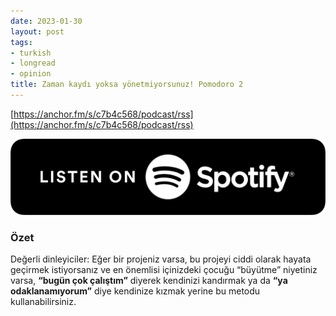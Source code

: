 ```yaml
---
date: 2023-01-30
layout: post
tags:
- turkish
- longread
- opinion
title: Zaman kaydı yoksa yönetmiyorsunuz! Pomodoro 2
---
```


[https://anchor.fm/s/c7b4c568/podcast/rss](https://anchor.fm/s/c7b4c568/podcast/rss)

[![](/images/spotify-badge.svg)](https://open.spotify.com/show/1kHzXy8UROQ5hb4qZdJaDO)

### Özet

Değerli dinleyiciler: Eğer bir projeniz varsa, bu projeyi ciddi olarak hayata geçirmek istiyorsanız ve en önemlisi içinizdeki çocuğu “büyütme” niyetiniz varsa, **“bugün çok çalıştım”** diyerek kendinizi kandırmak ya da **“ya odaklanamıyorum”** diye kendinize kızmak yerine bu metodu kullanabilirsiniz.
